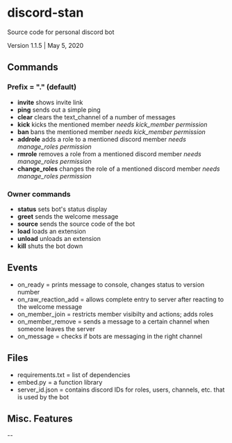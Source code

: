 # discord-stan
Source code for personal discord bot

Version 1.1.5 | May 5, 2020

## Commands
### Prefix = "." (default)
- **invite** shows invite link
- **ping** sends out a simple ping
- **clear** clears the text_channel of a number of messages
- **kick** kicks the mentioned member
	*needs kick_member permission*
- **ban** bans the mentioned member
	*needs kick_member permission*
- **addrole** adds a role to a mentioned discord member
	*needs manage_roles permission*
- **rmrole** removes a role from a mentioned discord member
	*needs manage_roles permission*
- **change_roles** changes the role of a mentioned discord member
	*needs manage_roles permission*

### Owner commands
- **status** sets bot's status display
- **greet** sends the welcome message
- **source** sends the source code of the bot
- **load** loads an extension
- **unload** unloads an extension
- **kill** shuts the bot down


## Events
- on_ready = prints message to console, changes status to version number
- on_raw_reaction_add = allows complete entry to server after reacting to the welcome message
- on_member_join = restricts member visibilty and actions; adds roles
- on_member_remove = sends a message to a certain channel when someone leaves the server
- on_message = checks if bots are messaging in the right channel


## Files
- requirements.txt = list of dependencies
- embed.py = a function library
- server_id.json = contains discord IDs for roles, users, channels, etc. that is used by the bot


## Misc. Features
--